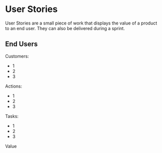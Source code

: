 # User Stories

User Stories are a small piece of work that displays the value of a product to an end user. They can also be delivered during a sprint.

## End Users

Customers:

- 1
- 2
- 3

Actions:

- 1
- 2
- 3

Tasks:

- 1
- 2
- 3

Value
